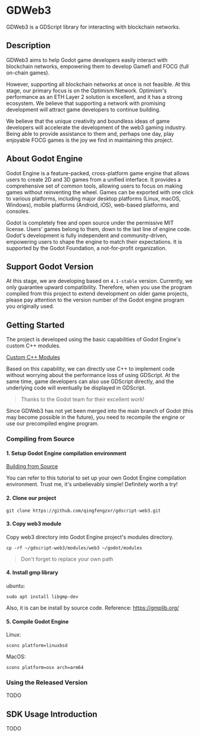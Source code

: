 # GDWeb3

GDWeb3 is a GDScript library for interacting with blockchain networks.

## Description

GDWeb3 aims to help Godot game developers easily interact with blockchain networks, empowering them to develop Gamefi and FOCG (full on-chain games).

However, supporting all blockchain networks at once is not feasible. At this stage, our primary focus is on the Optimism Network. Optimism's performance as an ETH Layer 2 solution is excellent, and it has a strong ecosystem. We believe that supporting a network with promising development will attract game developers to continue building.

We believe that the unique creativity and boundless ideas of game developers will accelerate the development of the web3 gaming industry. Being able to provide assistance to them and, perhaps one day, play enjoyable FOCG games is the joy we find in maintaining this project.

## About Godot Engine

Godot Engine is a feature-packed, cross-platform game engine that allows users to create 2D and 3D games from a unified interface. It provides a comprehensive set of common tools, allowing users to focus on making games without reinventing the wheel. Games can be exported with one click to various platforms, including major desktop platforms (Linux, macOS, Windows), mobile platforms (Android, iOS), web-based platforms, and consoles.

Godot is completely free and open source under the permissive MIT license. Users' games belong to them, down to the last line of engine code. Godot's development is fully independent and community-driven, empowering users to shape the engine to match their expectations. It is supported by the Godot Foundation, a not-for-profit organization.

## Support Godot Version

At this stage, we are developing based on `4.1-stable` version. Currently, we only guarantee upward compatibility. Therefore, when you use the program compiled from this project to extend development on older game projects, please pay attention to the version number of the Godot engine program you originally used.

## Getting Started

The project is developed using the basic capabilities of Godot Engine's custom C++ modules.

[Custom C++ Modules](https://docs.godotengine.org/en/stable/contributing/development/core_and_modules/custom_modules_in_cpp.html)

Based on this capability, we can directly use C++ to implement code without worrying about the performance loss of using GDScript. At the same time, game developers can also use GDScript directly, and the underlying code will eventually be displayed in GDScript.

> Thanks to the Godot team for their excellent work!

Since GDWeb3 has not yet been merged into the main branch of Godot (this may become possible in the future), you need to recompile the engine or use our precompiled engine program.

### Compiling from Source

#### 1. Setup Godot Engine compilation environment
[Building from Source](https://docs.godotengine.org/en/stable/contributing/development/compiling/index.html)

You can refer to this tutorial to set up your own Godot Engine compilation environment. Trust me, it's unbelievably simple! Definitely worth a try!

#### 2. Clone our project
```
git clone https://github.com/qingfengzxr/gdscript-web3.git
```

#### 3. Copy web3 module
Copy web3 directory into Godot Engine project's modules directory.

```
cp -rf ~/gdscript-web3/modules/web3 ~/godot/modules
```
> Don't forget to replace your own path

#### 4. Install gmp library
ubuntu:
```
sudo apt install libgmp-dev
```

Also, it is can be install by source code. Reference: https://gmplib.org/

#### 5. Compile Godot Engine
Linux:
```
scons platform=linuxbsd
```

MacOS:
```
scons platform=osx arch=arm64
```


### Using the Released Version
TODO

## SDK Usage Introduction
TODO
